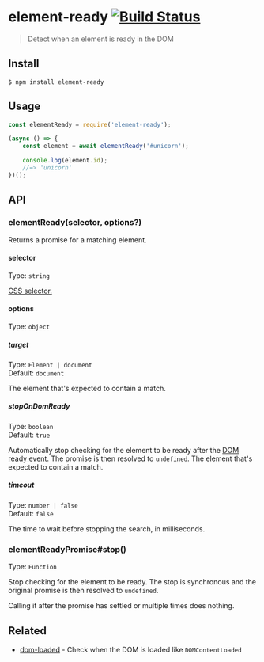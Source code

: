 # element-ready [![Build Status](https://travis-ci.org/sindresorhus/element-ready.svg?branch=master)](https://travis-ci.org/sindresorhus/element-ready)

> Detect when an element is ready in the DOM


## Install

```
$ npm install element-ready
```


## Usage

```js
const elementReady = require('element-ready');

(async () => {
	const element = await elementReady('#unicorn');

	console.log(element.id);
	//=> 'unicorn'
})();
```


## API

### elementReady(selector, options?)

Returns a promise for a matching element.

#### selector

Type: `string`

[CSS selector.](https://developer.mozilla.org/en-US/docs/Web/Guide/CSS/Getting_Started/Selectors)

#### options

Type: `object`

##### target

Type: `Element | document`<br>
Default: `document`

The element that's expected to contain a match.

##### stopOnDomReady

Type: `boolean`<br>
Default: `true`

Automatically stop checking for the element to be ready after the [DOM ready event](https://developer.mozilla.org/en-US/docs/Web/API/Window/DOMContentLoaded_event). The promise is then resolved to `undefined`.
The element that's expected to contain a match.

##### timeout

Type: `number | false`<br>
Default: `false`

The time to wait before stopping the search, in milliseconds.

### elementReadyPromise#stop()

Type: `Function`

Stop checking for the element to be ready. The stop is synchronous and the original promise is then resolved to `undefined`.

Calling it after the promise has settled or multiple times does nothing.


## Related

- [dom-loaded](https://github.com/sindresorhus/dom-loaded) - Check when the DOM is loaded like `DOMContentLoaded`
